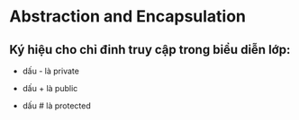 # Abstraction and Encapsulation


## Ký hiệu cho chỉ đinh truy cập trong biểu diễn lớp:

- dấu - là private

- dấu + là public

- dấu # là protected
